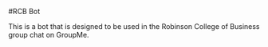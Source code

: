 #RCB Bot

This is a bot that is designed to be used in the Robinson College of Business group chat on GroupMe.
